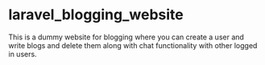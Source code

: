 # laravel_blogging_website
This is a dummy website for blogging where you can create a user and write blogs and delete them along with chat functionality with other logged in users.
